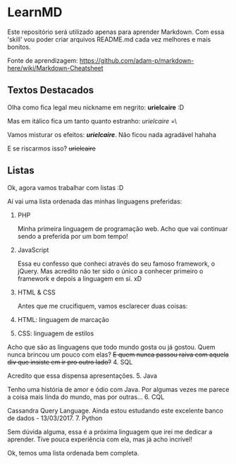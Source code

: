 # LearnMD
Este repositório será utilizado apenas para aprender Markdown. Com essa 'skill' vou poder criar arquivos README.md
cada vez melhores e mais bonitos.

Fonte de aprendizagem: https://github.com/adam-p/markdown-here/wiki/Markdown-Cheatsheet

## Textos Destacados
Olha como fica legal meu nickname em negrito: **urielcaire** :D

Mas em itálico fica um tanto quanto estranho:  *urielcaire* =\

Vamos misturar os efeitos: **_urielcaire_**. Não ficou nada agradável hahaha

E se riscarmos isso? ~~urielcaire~~

## Listas
Ok, agora vamos trabalhar com listas :D

Aí vai uma lista ordenada das minhas linguagens preferidas:

1. PHP
   
   Minha primeira linguagem de programação web. Acho que vai continuar sendo a preferida por um bom tempo!

2. JavaScript
   
   Essa eu confesso que conheci através do seu famoso framework, o jQuery. Mas acredito não ter sido o único a conhecer primeiro o framework e depois a linguagem em sí. xD
3. HTML & CSS

   Antes que me crucifiquem, vamos esclarecer duas coisas:
  1. HTML: linguagem de marcação
  2. CSS: linguagem de estilos
   
   Acho que são as linguagens que todo mundo gosta ou já gostou. Quem nunca brincou um pouco com elas? ~~E quem nunca passou raiva com aquela div que insiste em ir pro outro lado?~~
4. SQL
   
   Acredito que essa dispensa apresentações.
5. Java
   
   Tenho uma história de amor e ódio com Java. Por algumas vezes me parece a coisa mais linda do mundo, mas por outras...
6. CQL
   
   Cassandra Query Language. Ainda estou estudando este excelente banco de dados - 13/03/2017.
7. Python
   
   Sem dúvida alguma, essa é a próxima linguagem que irei me dedicar a aprender. Tive pouca experiência com ela, mas já acho incrível!

Ok, temos uma lista ordenada bem completa.